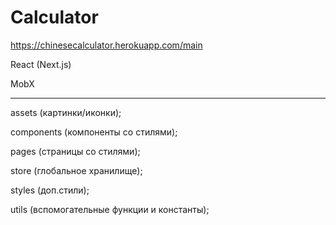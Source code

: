 # Calculator
https://chinesecalculator.herokuapp.com/main

React (Next.js)

MobX

-------

assets (картинки/иконки);

components (компоненты со стилями);

pages (страницы со стилями);

store (глобальное хранилище);

styles (доп.стили);

utils (вспомогательные функции и константы);
